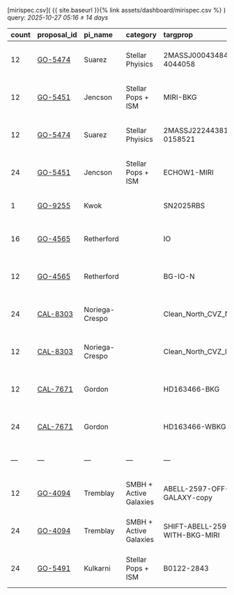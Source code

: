
[mirispec.csv]( {{ site.baseurl }}{% link assets/dashboard/mirispec.csv %} ) query: *2025-10-27 05:16 ± 14 days*

| count   | proposal_id                                                              | pi_name        | category               | targprop                       | coords                                                                                               | exp_type   | bandpass                            | observed         | release              |
|:--------|:-------------------------------------------------------------------------|:---------------|:-----------------------|:-------------------------------|:-----------------------------------------------------------------------------------------------------|:-----------|:------------------------------------|:-----------------|:---------------------|
| 12      | [GO-5474](https://www.stsci.edu/jwst-program-info/visits/?program=5474)  | Suarez         | Stellar Phyisics       | 2MASSJ00043484-4044058         | [j000436m4045](https://www.legacysurvey.org/viewer?ra=1.15136&dec=-40.74544&layer=ls-dr10&zoom=13)   | MIR_MRS    | 1L 1M 1S 2L 2M 2S 3L 3M 3S 4L 4M 4S | 2024-10-15 03:45 | 2025-10-15 19:03     |
| 12      | [GO-5451](https://www.stsci.edu/jwst-program-info/visits/?program=5451)  | Jencson        | Stellar Pops + ISM     | MIRI-BKG                       | [j231624p5458](https://www.legacysurvey.org/viewer?ra=349.10525&dec=54.96239&layer=ls-dr10&zoom=13)  | MIR_MRS    | 1L 1M 1S 2L 2M 2S 3L 3M 3S 4L 4M 4S | 2024-10-16 07:10 | 2025-10-16 17:03     |
| 12      | [GO-5474](https://www.stsci.edu/jwst-program-info/visits/?program=5474)  | Suarez         | Stellar Phyisics       | 2MASSJ22244381-0158521         | [j222444m0159](https://www.legacysurvey.org/viewer?ra=336.18597&dec=-1.98748&layer=ls-dr10&zoom=13)  | MIR_MRS    | 1L 1M 1S 2L 2M 2S 3L 3M 3S 4L 4M 4S | 2024-10-16 09:17 | 2025-10-16 17:28     |
| 24      | [GO-5451](https://www.stsci.edu/jwst-program-info/visits/?program=5451)  | Jencson        | Stellar Pops + ISM     | ECHOW1-MIRI                    | [j231604p5821](https://www.legacysurvey.org/viewer?ra=349.01232&dec=58.34842&layer=ls-dr10&zoom=13)  | MIR_MRS    | 1L 1M 1S 2L 2M 2S 3L 3M 3S 4L 4M 4S | 2024-10-16 05:37 | 2025-10-17 16:10     |
| 1       | [GO-9255](https://www.stsci.edu/jwst-program-info/visits/?program=9255)  | Kwok           |                        | SN2025RBS                      | [j223704p3425](https://www.legacysurvey.org/viewer?ra=339.26519&dec=34.41888&layer=ls-dr10&zoom=13)  | MIR_LRS    | P750L                               | 2025-10-20 13:41 | 2025-10-20 22:57     |
| 16      | [GO-4565](https://www.stsci.edu/jwst-program-info/visits/?program=4565)  | Retherford     |                        | IO                             | [j051948p2223](https://www.legacysurvey.org/viewer?ra=79.94777&dec=22.37803&layer=ls-dr10&zoom=13)   | MIR_MRS    | 1M 1S 2M 2S 3M 3S 4M 4S             | 2024-10-22 15:46 | 2025-10-22 23:19     |
| 12      | [GO-4565](https://www.stsci.edu/jwst-program-info/visits/?program=4565)  | Retherford     |                        | BG-IO-N                        | [j051944p2224](https://www.legacysurvey.org/viewer?ra=79.94108&dec=22.40273&layer=ls-dr10&zoom=13)   | MIR_MRS    | 1L 1M 1S 2L 2M 2S 3L 3M 3S 4L 4M 4S | 2024-10-22 17:15 | 2025-10-22 23:40     |
| 24      | [CAL-8303](https://www.stsci.edu/jwst-program-info/visits/?program=8303) | Noriega-Crespo |                        | Clean_North_CVZ_MRS            | [j172256p6546](https://www.legacysurvey.org/viewer?ra=260.74108&dec=65.77031&layer=ls-dr10&zoom=13)  | MIR_MRS    | 1L 1M 1S 2L 2M 2S 3L 3M 3S 4L 4M 4S | 2025-10-22 20:18 | 2025-10-23 03:14     |
| 12      | [CAL-8303](https://www.stsci.edu/jwst-program-info/visits/?program=8303) | Noriega-Crespo |                        | Clean_North_CVZ_IMA_back       | [j172256p6546](https://www.legacysurvey.org/viewer?ra=260.74108&dec=65.77031&layer=ls-dr10&zoom=13)  | MIR_MRS    | 1L 1M 1S 2L 2M 2S 3L 3M 3S 4L 4M 4S | 2025-10-22 21:24 | 2025-10-23 03:15     |
| 12      | [CAL-7671](https://www.stsci.edu/jwst-program-info/visits/?program=7671) | Gordon         |                        | HD163466-BKG                   | [j175324p6025](https://www.legacysurvey.org/viewer?ra=268.35570&dec=60.41335&layer=ls-dr10&zoom=13)  | MIR_MRS    | 1L 1M 1S 2L 2M 2S 3L 3M 3S 4L 4M 4S | 2025-10-26 04:05 | 2025-10-26 16:37     |
| 24      | [CAL-7671](https://www.stsci.edu/jwst-program-info/visits/?program=7671) | Gordon         |                        | HD163466-WBKG                  | [j175224p6024](https://www.legacysurvey.org/viewer?ra=268.10570&dec=60.39668&layer=ls-dr10&zoom=13)  | MIR_MRS    | 1L 1M 1S 2L 2M 2S 3L 3M 3S 4L 4M 4S | 2025-10-26 04:53 | 2025-10-26 16:42     |
| —       | —                                                                        | —              | —                      | —                              | —                                                                                                    | —          | —                                   | **Query**        | **2025-10-27 05:16** |
| 12      | [GO-4094](https://www.stsci.edu/jwst-program-info/visits/?program=4094)  | Tremblay       | SMBH + Active Galaxies | ABELL-2597-OFF-GALAXY-copy     | [j232520m1206](https://www.legacysurvey.org/viewer?ra=351.33150&dec=-12.10397&layer=ls-dr10&zoom=13) | MIR_MRS    | 1L 1M 1S 2L 2M 2S 3L 3M 3S 4L 4M 4S | 2024-10-31 10:44 | 2025-10-31 15:57     |
| 24      | [GO-4094](https://www.stsci.edu/jwst-program-info/visits/?program=4094)  | Tremblay       | SMBH + Active Galaxies | SHIFT-ABELL-2597-WITH-BKG-MIRI | [j232520m1207](https://www.legacysurvey.org/viewer?ra=351.33217&dec=-12.12417&layer=ls-dr10&zoom=13) | MIR_MRS    | 1L 1M 1S 2L 2M 2S 3L 3M 3S 4L 4M 4S | 2024-10-31 11:53 | 2025-10-31 16:52     |
| 24      | [GO-5491](https://www.stsci.edu/jwst-program-info/visits/?program=5491)  | Kulkarni       | Stellar Pops + ISM     | B0122-2843                     | [j012236m2843](https://www.legacysurvey.org/viewer?ra=20.65320&dec=-28.72265&layer=ls-dr10&zoom=13)  | MIR_MRS    | 1L 1M 1S 2L 2M 2S 3L 3M 3S 4L 4M 4S | 2024-11-09 22:25 | 2025-11-10 02:29     |